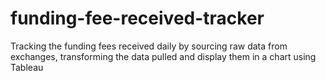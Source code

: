 # funding-fee-received-tracker
Tracking the funding fees received daily by sourcing raw data from exchanges, transforming the data pulled and display them in a chart using Tableau
